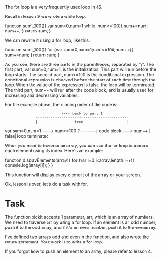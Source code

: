 The for loop is a very frequently used loop in JS.

Recall in lesson 9 we wrote a while loop:

function sum1_100(){
  var sum=0,num=1
  while (num<=100){
    sum+=num;
    num++;
  }
  return sum;
}

We can rewrite it using a for loop, like this:

function sum1_100(){
  for (var sum=0,num=1;num<=100;num++){
    sum+=num;
  }
  return sum;
}

As you see, there are three parts in the parentheses, separated by ";". The first part, var sum=0,num=1, is the initialization. This part will run before the loop starts. The second part, num<=100 is the conditional expression. The conditional expression is checked before the start of each time through the loop. When the value of the expression is false, the loop will be terminated. The third part, num++ will run after the code block, and is usually used for increasing and decreasing variables.

For the example above, the running order of the code is:

                              <--- back to part 2
                  -------------------------------------------
                  |                 true                    |
var sum=0,num=1  --->  num<=100 ?  ------> code block---> num++
                                |  
                           false|
                       loop terminated

When you need to traverse an array, you can use the for loop to access each element using its index. Here's an example:

function displayElements(array){
  for (var i=0;i<array.length;i++){
    console.log(array[i]);
  }
}

This function will display every element of the array on your screen.

Ok, lesson is over, let's do a task with for.

# Task

The function pickIt accepts 1 parameter, arr, which is an array of numbers. We need to traverse arr by using a for loop. If an element is an odd number, push it to the odd array, and if it's an even number, push it to the evenarray.

I've defined two arrays odd and even in the function, and also wrote the return statement. Your work is to write a for loop.

If you forgot how to push an element to an array, please refer to lesson 4.